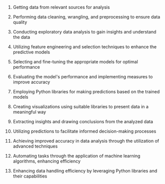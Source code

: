 1. Getting data from relevant sources for analysis 

2. Performing data cleaning, wrangling, and preprocessing to ensure data quality 

3. Conducting exploratory data analysis to gain insights and understand the data 

4. Utilizing feature engineering and selection techniques to enhance the predictive models 

5. Selecting and fine-tuning the appropriate models for optimal performance 

6. Evaluating the model's performance and implementing measures to improve accuracy 

7. Employing Python libraries for making predictions based on the trained models 

8. Creating visualizations using suitable libraries to present data in a meaningful way 

9. Extracting insights and drawing conclusions from the analyzed data 

10. Utilizing predictions to facilitate informed decision-making processes 

11. Achieving improved accuracy in data analysis through the utilization of advanced techniques 

12. Automating tasks through the application of machine learning algorithms, enhancing efficiency

13. Enhancing data handling efficiency by leveraging Python libraries and their capabilities
